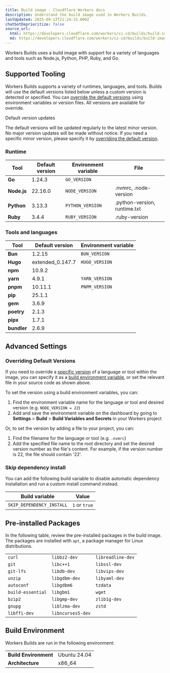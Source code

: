 ```yaml
---
title: Build image · Cloudflare Workers docs
description: Understand the build image used in Workers Builds.
lastUpdated: 2025-09-13T21:24:15.000Z
chatbotDeprioritize: false
source_url:
  html: https://developers.cloudflare.com/workers/ci-cd/builds/build-image/
  md: https://developers.cloudflare.com/workers/ci-cd/builds/build-image/index.md
---
```


Workers Builds uses a build image with support for a variety of languages and tools such as Node.js, Python, PHP, Ruby, and Go.

## Supported Tooling

Workers Builds supports a variety of runtimes, languages, and tools. Builds will use the default versions listed below unless a custom version is detected or specified. You can [override the default versions](https://developers.cloudflare.com/workers/ci-cd/builds/build-image/#overriding-default-versions) using environment variables or version files. All versions are available for override.

Default version updates

The default versions will be updated regularly to the latest minor version. No major version updates will be made without notice. If you need a specific minor version, please specify it by [overriding the default version](https://developers.cloudflare.com/workers/ci-cd/builds/build-image/#overriding-default-versions).

### Runtime

| Tool | Default version | Environment variable | File |
| - | - | - | - |
| **Go** | 1.24.3 | `GO_VERSION` | |
| **Node.js** | 22.16.0 | `NODE_VERSION` | .nvmrc, .node-version |
| **Python** | 3.13.3 | `PYTHON_VERSION` | .python-version, runtime.txt |
| **Ruby** | 3.4.4 | `RUBY_VERSION` | .ruby-version |

### Tools and languages

| Tool | Default version | Environment variable |
| - | - | - |
| **Bun** | 1.2.15 | `BUN_VERSION` |
| **Hugo** | extended\_0.147.7 | `HUGO_VERSION` |
| **npm** | 10.9.2 | |
| **yarn** | 4.9.1 | `YARN_VERSION` |
| **pnpm** | 10.11.1 | `PNPM_VERSION` |
| **pip** | 25.1.1 | |
| **gem** | 3.6.9 | |
| **poetry** | 2.1.3 | |
| **pipx** | 1.7.1 | |
| **bundler** | 2.6.9 | |

## Advanced Settings

### Overriding Default Versions

If you need to override a [specific version](https://developers.cloudflare.com/workers/ci-cd/builds/build-image/#overriding-default-versions) of a language or tool within the image, you can specify it as a [build environment variable](https://developers.cloudflare.com/workers/ci-cd/builds/configuration/#build-settings), or set the relevant file in your source code as shown above.

To set the version using a build environment variables, you can:

1. Find the environment variable name for the language or tool and desired version (e.g. `NODE_VERSION = 22`)
2. Add and save the environment variable on the dashboard by going to **Settings** > **Build** > **Build Variables and Secrets** in your Workers project

Or, to set the version by adding a file to your project, you can:

1. Find the filename for the language or tool (e.g. `.nvmrc`)
2. Add the specified file name to the root directory and set the desired version number as the file's content. For example, if the version number is 22, the file should contain '22'.

### Skip dependency install

You can add the following build variable to disable automatic dependency installation and run a custom install command instead.

| Build variable | Value |
| - | - |
| `SKIP_DEPENDENCY_INSTALL` | `1` or `true` |

## Pre-installed Packages

In the following table, review the pre-installed packages in the build image. The packages are installed with `apt`, a package manager for Linux distributions.

| | | |
| - | - | - |
| `curl` | `libbz2-dev` | `libreadline-dev` |
| `git` | `libc++1` | `libssl-dev` |
| `git-lfs` | `libdb-dev` | `libvips-dev` |
| `unzip` | `libgdbm-dev` | `libyaml-dev` |
| `autoconf` | `libgdbm6` | `tzdata` |
| `build-essential` | `libgbm1` | `wget` |
| `bzip2` | `libgmp-dev` | `zlib1g-dev` |
| `gnupg` | `liblzma-dev` | `zstd` |
| `libffi-dev` | `libncurses5-dev` | |

## Build Environment

Workers Builds are run in the following environment:

| | |
| - | - |
| **Build Environment** | Ubuntu 24.04 |
| **Architecture** | x86\_64 |
